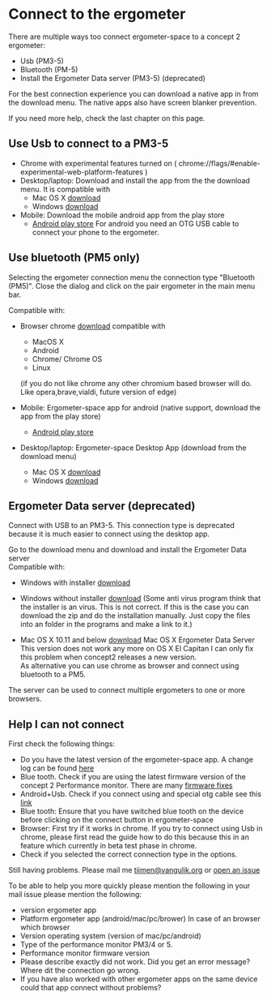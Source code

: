 # Connect to the ergometer

There are multiple ways too connect ergometer-space to a concept 2 ergometer:
* Usb (PM3-5)
* Bluetooth (PM-5)
* Install the Ergometer Data server (PM3-5) (deprecated) 

For the best connection experience you can download a native app in from the download menu. The native apps also have screen blanker prevention.

If you need more help, check the last chapter on this page.

## Use Usb to connect to a PM3-5

* Chrome with experimental features turned on 
  ( chrome://flags/#enable-experimental-web-platform-features )
* Desktop/laptop: Download and install the app from the the download menu. It is compatible with 
  - Mac OS X [download](https://ergometer-space.org/downloads/Ergometer-space-installer.pkg)
  - Windows [download](https://ergometer-space.org/downloads/Ergometer-space-installer.exe)
* Mobile: Download the mobile android app from the play store
  - [Android play store](https://play.google.com/store/apps/details?id=org.tijmenvangulik.ergometerspace&gl=NL)
    For android you need an OTG USB cable to connect your phone to the ergometer.

## Use bluetooth (PM5 only)

Selecting the ergometer connection menu the connection type "Bluetooth (PM5)".
Close the dialog and click on the pair ergometer in the main menu bar.

Compatible with:
* Browser chrome [download](https://www.google.com/chrome) compatible with 
  - MacOS X
  - Android
  - Chrome/ Chrome OS
  - Linux
  
  (if you do not like chrome any other chromium based browser will do. Like opera,brave,vialdi, future version of edge)
* Mobile: Ergometer-space app for android (native support, download the app from the play store)
  - [Android play store](https://play.google.com/store/apps/details?id=org.tijmenvangulik.ergometerspace&gl=NL)
* Desktop/laptop: Ergometer-space Desktop App (download from the download menu)
  - Mac OS X [download](https://ergometer-space.org/downloads/Ergometer-space-installer.pkg)
  - Windows [download](https://ergometer-space.org/downloads/Ergometer-space-installer.exe)
  
## Ergometer Data server (deprecated)

Connect with USB to an PM3-5. This connection type is deprecated because it is much easier to connect using the desktop app.

Go to the download menu and download and install the Ergometer Data server  
Compatible with:
* Windows with installer [download](https://ergometer-space.org/downloads/setup.exe)
* Windows without installer [download](https://ergometer-space.org/downloads/ErgometerDataServer.zip) (Some anti virus program think that the installer is an virus. This is not correct. If this is the case you can download the zip and do the installation
      manually. Just copy the files into an folder in the programs and make a link to it.)</li>
   
* Mac OS X 10.11 and below [download](https://ergometer-space.org/downloads/Install%20Ergometer%20Data%20Server.dmg) Mac OS X Ergometer Data Server <br> This version does not work any more on OS X El Capitan
      I can only fix this problem when concept2 releases a new version.<br>
      As alternative you can use chrome as browser and connect using bluetooth to a PM5. 

The server can be used to connect multiple ergometers to one or more browsers.

## Help I can not connect

First check the following things:

* Do you have the latest version of the ergometer-space app. A change log can be found [here](https://tijmenvangulik.github.io/Ergometerspace/ChangeLog.html)
* Blue tooth. Check if you are using the latest firmware version of the concept 2 Performance monitor. There are many [firmware fixes](https://www.concept2.com/service/monitors/pm5/firmware/timeline#rownew)  
* Android+Usb. Check if you connect using and special otg cable see this [link](https://www.concept2.nl/nl/service/software/ergdata/android-benodigdheden)
* Blue tooth: Ensure that you have switched blue tooth on the device before clicking on the connect button in ergometer-space
* Browser: First try if it works in chrome. If you try to connect using Usb in chrome, please first read the guide how to do this because this in an feature which currently in beta test phase in chrome.
* Check if you selected the correct connection type in the options.
  
Still having problems. Please mail me [tijmen@vangulik.org](mailto:tijmenvangulik.org) or [open an issue](https://github.com/tijmenvangulik/Ergometerspace/issues)

To be able to help you more quickly please mention the following in your mail issue please mention the following:
- version ergometer app
- Platform ergometer app (android/mac/pc/brower) In case of an browser which browser
- Version operating system (version of mac/pc/android)
- Type of the performance monitor PM3/4 or 5. 
- Performance monitor firmware version
- Please describe exactly did not work. Did you get an error message? Where dit the connection go wrong.
- If you have also worked with other ergometer apps on the same device could that app connect without problems?